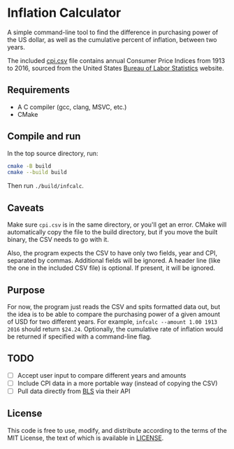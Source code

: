 # Inflation Calculator

A simple command-line tool to find the difference in purchasing power of the US
dollar, as well as the cumulative percent of inflation, between two years.

The included [cpi.csv](cpi.csv) file contains annual Consumer Price Indices from
1913 to 2016, sourced from the United States
[Bureau of Labor Statistics](http://www.bls.gov/cpi/) website.

## Requirements

* A C compiler (gcc, clang, MSVC, etc.)
* CMake

## Compile and run

In the top source directory, run:

```bash
cmake -B build
cmake --build build
```

Then run `./build/infcalc`.

## Caveats

Make sure `cpi.csv` is in the same directory, or you'll get an error. CMake will
automatically copy the file to the build directory, but if you move the built
binary, the CSV needs to go with it.

Also, the program expects the CSV to have only two fields, year and CPI,
separated by commas. Additional fields will be ignored. A header line (like the
one in the included CSV file) is optional. If present, it will be ignored.

## Purpose

For now, the program just reads the CSV and spits formatted data out, but the
idea is to be able to compare the purchasing power of a given amount of USD for
two different years. For example, `infcalc --amount 1.00 1913 2016` should
return `$24.24`. Optionally, the cumulative rate of inflation would be returned
if specified with a command-line flag.

## TODO

* [ ] Accept user input to compare different years and amounts
* [ ] Include CPI data in a more portable way (instead of copying the CSV)
* [ ] Pull data directly from [BLS](https://www.bls.gov/cpi/) via their API

## License

This code is free to use, modify, and distribute according to the terms of the
MIT License, the text of which is available in [LICENSE](LICENSE).
